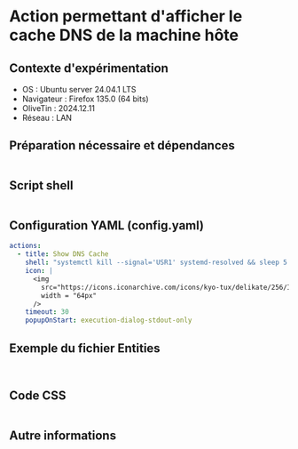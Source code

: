 # Action permettant d'afficher le cache DNS de la machine hôte
## Contexte d'expérimentation
* OS : Ubuntu server 24.04.1 LTS
* Navigateur : Firefox 135.0 (64 bits)
* OliveTin : 2024.12.11
* Réseau : LAN
  
## Préparation nécessaire et dépendances
```bash
```

## Script shell
```bash
```

## Configuration YAML (config.yaml)
```yaml
actions:
  - title: Show DNS Cache
    shell: "systemctl kill --signal='USR1' systemd-resolved && sleep 5 && journalctl -b -u systemd-resolved --grep=' IN ' --no-pager --no-hostname"
    icon: |
      <img
        src="https://icons.iconarchive.com/icons/kyo-tux/delikate/256/Internet-icon.png"
        width = "64px"
      />
    timeout: 30
    popupOnStart: execution-dialog-stdout-only
```

## Exemple du fichier Entities
```json
```
```yaml
```

## Code CSS
```css
```

## Autre informations
